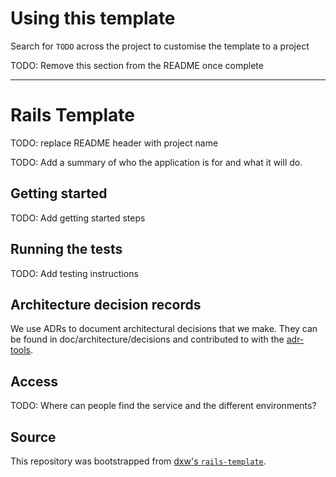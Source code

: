 # Using this template

Search for `TODO` across the project to customise the template to a project

TODO: Remove this section from the README once complete

---

# Rails Template

TODO: replace README header with project name

TODO: Add a summary of who the application is for and what it will do.

## Getting started

TODO: Add getting started steps

## Running the tests

TODO: Add testing instructions

## Architecture decision records

We use ADRs to document architectural decisions that we make. They can be found in doc/architecture/decisions and contributed to with the [adr-tools](https://github.com/npryce/adr-tools).

## Access

TODO: Where can people find the service and the different environments?

## Source

This repository was bootstrapped from [dxw's `rails-template`](https://github.com/dxw/rails-template).
